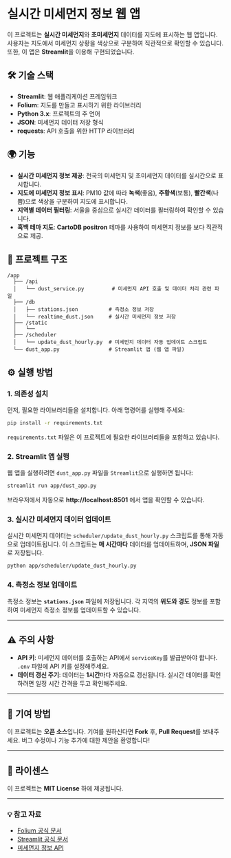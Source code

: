 # 실시간 미세먼지 정보 웹 앱

이 프로젝트는 **실시간 미세먼지**와 **초미세먼지** 데이터를 지도에 표시하는 웹 앱입니다. 사용자는 지도에서 미세먼지 상황을 색상으로 구분하여 직관적으로 확인할 수 있습니다. 또한, 이 앱은 **Streamlit**을 이용해 구현되었습니다.

## 🛠️ 기술 스택

- **Streamlit**: 웹 애플리케이션 프레임워크
- **Folium**: 지도를 만들고 표시하기 위한 라이브러리
- **Python 3.x**: 프로젝트의 주 언어
- **JSON**: 미세먼지 데이터 저장 형식
- **requests**: API 호출을 위한 HTTP 라이브러리

## 🌍 기능

- **실시간 미세먼지 정보 제공**: 전국의 미세먼지 및 초미세먼지 데이터를 실시간으로 표시합니다.
- **지도에 미세먼지 정보 표시**: PM10 값에 따라 **녹색**(좋음), **주황색**(보통), **빨간색**(나쁨)으로 색상을 구분하여 지도에 표시합니다.
- **지역별 데이터 필터링**: 서울을 중심으로 실시간 데이터를 필터링하여 확인할 수 있습니다.
- **흑백 테마 지도**: **CartoDB positron** 테마를 사용하여 미세먼지 정보를 보다 직관적으로 제공.

## 📂 프로젝트 구조

```
/app
  ├── /api
  │   └── dust_service.py         # 미세먼지 API 호출 및 데이터 처리 관련 파일
  ├── /db
  │   ├── stations.json          # 측정소 정보 저장
  │   └── realtime_dust.json     # 실시간 미세먼지 정보 저장
  ├── /static
  │   └──  
  ├── /scheduler
  │   └── update_dust_hourly.py  # 미세먼지 데이터 자동 업데이트 스크립트
  └── dust_app.py                # Streamlit 앱 (웹 앱 파일)
```

## ⚙️ 실행 방법

### 1. **의존성 설치**

먼저, 필요한 라이브러리들을 설치합니다. 아래 명령어를 실행해 주세요:

```bash
pip install -r requirements.txt
```

`requirements.txt` 파일은 이 프로젝트에 필요한 라이브러리들을 포함하고 있습니다.

### 2. **Streamlit 앱 실행**

웹 앱을 실행하려면 `dust_app.py` 파일을 `Streamlit`으로 실행하면 됩니다:

```bash
streamlit run app/dust_app.py
```

브라우저에서 자동으로 **http://localhost:8501** 에서 앱을 확인할 수 있습니다.

### 3. **실시간 미세먼지 데이터 업데이트**

실시간 미세먼지 데이터는 `scheduler/update_dust_hourly.py` 스크립트를 통해 자동으로 업데이트됩니다. 이 스크립트는 **매 시간마다** 데이터를 업데이트하며, **JSON 파일**로 저장됩니다.

```bash
python app/scheduler/update_dust_hourly.py
```

### 4. **측정소 정보 업데이트**

측정소 정보는 **`stations.json`** 파일에 저장됩니다. 각 지역의 **위도와 경도** 정보를 포함하여 미세먼지 측정소 정보를 업데이트할 수 있습니다.

---

## ⚠️ 주의 사항

- **API 키**: 미세먼지 데이터를 호출하는 API에서 `serviceKey`를 발급받아야 합니다. `.env` 파일에 API 키를 설정해주세요.
- **데이터 갱신 주기**: 데이터는 **1시간**마다 자동으로 갱신됩니다. 실시간 데이터를 확인하려면 일정 시간 간격을 두고 확인해주세요.

---

## 💬 기여 방법

이 프로젝트는 **오픈 소스**입니다. 기여를 원하신다면 **Fork** 후, **Pull Request**를 보내주세요. 버그 수정이나 기능 추가에 대한 제안을 환영합니다!

---

## 📑 라이센스

이 프로젝트는 **MIT License** 하에 제공됩니다.

---

### 💡 참고 자료

- [Folium 공식 문서](https://python-visualization.github.io/folium/)
- [Streamlit 공식 문서](https://docs.streamlit.io/)
- [미세먼지 정보 API](http://apis.data.go.kr/)
